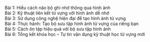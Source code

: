 Bài 1: Hiểu cách não bộ ghi nhớ thông qua hình ảnh  
Bài 2: Kỹ thuật liên kết từ vựng với hình ảnh dễ nhớ  
Bài 3: Sử dụng công nghệ hiện đại để tạo hình ảnh từ vựng  
Bài 4: Thực hành: Tạo bộ sưu tập hình ảnh từ vựng của riêng bạn  
Bài 5: Cách ôn tập hiệu quả với bộ sưu tập hình ảnh  
Bài 6: Tổng kết khóa học – Tự tin vận dụng kỹ thuật học từ vựng mới